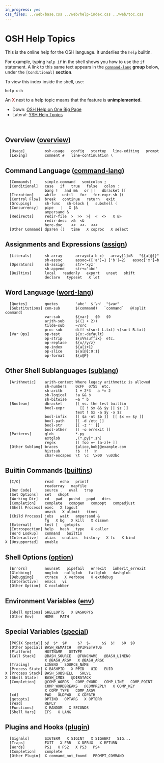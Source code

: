 ```yaml
---
in_progress: yes
css_files: ../web/base.css ../web/help-index.css ../web/toc.css
---
```


OSH Help Topics
===============

<!--
IMPORTANT: This doc is processed in TWO WAYS.  Be careful when editing.

Special rules:
- [] at start of line is a section
- X for deprecated
- three spaces separating words to be highlighted

TODO: There should be a character for "no links past here?"
- or <span></span>
- this should be turned GREEN?
-->

This is the online help for the OSH language.  It underlies the `help` builtin.

For example, typing `help if` in the shell shows you how to use the `if`
statement.  A link to this same text appears in the [`command-lang`](#command-lang)
**group** below, under the `[Conditional]` **section**.

To view this index inside the shell, use:

    help osh

An <span style="color: darkred">X</span> next to a help topic means that the
feature is **unimplemented**.

- Down: [OSH Help on One Big Page](osh-help.html)
- Lateral: [YSH Help Topics](ysh-help-topics.html)

&nbsp;

<h2 id="overview">
  Overview (<a class="group-link" href="osh-help.html#overview">overview</a>)
</h2>

```osh-help-topics
  [Usage]         osh-usage   config   startup   line-editing   prompt
  [Lexing]        comment #   line-continuation \
```

<h2 id="command-lang">
  Command Language (<a class="group-link" href="osh-help.html#command-lang">command-lang</a>)
</h2>

```osh-help-topics
  [Commands]      simple-command   semicolon ;
  [Conditional]   case   if   true   false   colon :
                  bang !   and &&   or ||   dbracket [[
  [Iteration]     while   until   for   for-expr-sh ((
  [Control Flow]  break   continue   return   exit
  [Grouping]      sh-func   sh-block {   subshell (
  [Concurrency]   pipe   |   X |&
                  ampersand &
  [Redirects]     redir-file  >  >>  >|  <  <>   X &>
                  redir-desc  >&  <&
                  here-doc    <<  <<-  <<<
  [Other Command] dparen ((   time   X coproc   X select
```

<h2 id="assign">
  Assignments and Expressions (<a class="group-link" href="osh-help.html#assign">assign</a>)
</h2>

```osh-help-topics
  [Literals]      sh-array      array=(a b c)   array[1]=B   "${a[@]}"
                  sh-assoc      assoc=(['a']=1 ['b']=2)   assoc['x']=b
  [Operators]     sh-assign     str='xyz'
                  sh-append     str+='abc'
  [Builtins]      local   readonly   export   unset   shift
                  declare   typeset   X let
```

<h2 id="word-lang">
  Word Language (<a class="group-link" href="osh-help.html#word-lang">word-lang</a>)
</h2>

```osh-help-topics
  [Quotes]        quotes        'abc'  $'\n'  "$var"
  [Substitutions] com-sub       $(command)   `command`   @(split command)
                  var-sub       ${var}   $0   $9   
                  arith-sub     $((1 + 2))
                  tilde-sub     ~/src
                  proc-sub      diff <(sort L.txt) <(sort R.txt)
  [Var Ops]       op-test       ${x:-default}  
                  op-strip      ${x%%suffix}  etc.
                  op-replace    ${x//y/z}
                  op-index      ${a[i+1}
                  op-slice      ${a[@]:0:1}
                  op-format     ${x@P}
```

<h2 id="sublang">
  Other Shell Sublanguages (<a class="group-link" href="osh-help.html#sublang">sublang</a>)
</h2>

```osh-help-topics
  [Arithmetic]    arith-context Where legacy arithmetic is allowed
                  sh-numbers    0xFF  0755  etc.
                  sh-arith      1 + 2*3   a *= 2
                  sh-logical    !a && b
                  sh-bitwise    ~a ^ b
  [Boolean]       dbracket      [[ vs. the test builtin
                  bool-expr       [[ ! $x && $y || $z ]]
                                test ! $x -a $y -o $z
                  bool-infix    [[ $a -nt $b ]]  [[ $x == $y ]]
                  bool-path     [[ -d /etc ]]
                  bool-str      [[ -z '' ]]
                  bool-other    [[ -o errexit ]]
  [Patterns]      glob          *.py
                  extglob       ,(*.py|*.sh)
                  regex         [[ foo =~ [a-z]+ ]]
  [Other Sublang] braces        {alice,bob}@example.com
                  histsub       !$  !!  !n
                  char-escapes  \t  \c  \x00  \u03bc
```

<h2 id="builtins">
  Builtin Commands (<a class="group-link" href="osh-help.html#builtins">builtins</a>)
</h2>

```osh-help-topics
  [I/O]           read   echo   printf
                  readarray   mapfile
  [Run Code]      source .   eval   trap
  [Set Options]   set   shopt
  [Working Dir]   cd   pwd   pushd   popd   dirs
  [Completion]    complete   compgen   compopt   compadjust
  [Shell Process] exec   X logout 
                  umask   X ulimit   times
  [Child Process] jobs   wait   ampersand &
                  fg   X bg   X kill   X disown 
  [External]      test [   getopts
  [Introspection] help   hash   type   X caller
  [Word Lookup]   command   builtin
  [Interactive]   alias   unalias   history   X fc   X bind
X [Unsupported]   enable
```

<h2 id="option">
  Shell Options (<a class="group-link" href="osh-help.html#option">option</a>)
</h2>

```osh-help-topics
  [Errors]        nounset   pipefail   errexit   inherit_errexit
  [Globbing]      noglob   nullglob   failglob   dashglob
  [Debugging]     xtrace   X verbose   X extdebug
  [Interactive]   emacs   vi
  [Other Option]  X noclobber
```

<h2 id="env">
  Environment Variables (<a class="group-link" href="osh-help.html#env">env</a>)
</h2>

```osh-help-topics
  [Shell Options] SHELLOPTS   X BASHOPTS
  [Other Env]     HOME   PATH
```


<h2 id="special">
  Special Variables (<a class="group-link" href="osh-help.html#special">special</a>)
</h2>

```osh-help-topics
  [POSIX Special] $@  $*  $#     $?  $-     $$  $!   $0  $9
  [Other Special] BASH_REMATCH   @PIPESTATUS
  [Platform]      HOSTNAME   OSTYPE
  [Call Stack]    @BASH_SOURCE   @FUNCNAME   @BASH_LINENO   
                  X @BASH_ARGV   X @BASH_ARGC
  [Tracing]       LINENO   SOURCE_NAME
  [Process State] X BASHPID   X PPID   UID   EUID   
X [Process Stack] BASH_SUBSHELL   SHLVL
X [Shell State]   BASH_CMDS   @DIRSTACK
  [Completion]    @COMP_WORDS   COMP_CWORD   COMP_LINE   COMP_POINT
                  COMP_WORDBREAKS   @COMPREPLY   X COMP_KEY
                  X COMP_TYPE   COMP_ARGV
  [cd]            PWD   OLDPWD   X CDPATH
  [getopts]       OPTIND   OPTARG   X OPTERR
  [read]          REPLY
  [Functions]     X RANDOM   X SECONDS
  [Shell Vars]    IFS   X LANG
```

<h2 id="plugin">
  Plugins and Hooks (<a class="group-link" href="osh-help.html#plugin">plugin</a>)
</h2>

```osh-help-topics
  [Signals]       SIGTERM   X SIGINT   X SIGABRT   SIG...
  [Traps]         EXIT   X ERR   X DEBUG   X RETURN
  [Words]         PS1   X PS2   X PS3   PS4
  [Completion]    complete
  [Other Plugin]  X command_not_found   PROMPT_COMMAND
```

